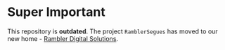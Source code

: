 # Super Important

This repository is **outdated**. The project `RamblerSegues` has moved to our new home - [Rambler Digital Solutions](https://github.com/rambler-digital-solutions/RamblerSegues).
